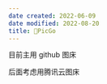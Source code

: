 ```yaml
---
date created: 2022-06-09
date modified: 2022-08-20
title: 🤖PicGo
---
```


目前主用 github 图床

后面考虑用腾讯云图床
